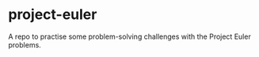 # project-euler
A repo to practise some problem-solving challenges with the Project Euler problems. 
